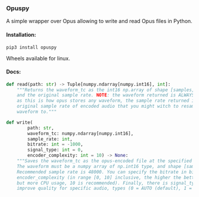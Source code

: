 ### Opuspy

A simple wrapper over Opus allowing to write and read Opus files in Python.

#### Installation:

```pip3 install opuspy```

Wheels available for linux.

#### Docs:

```python
def read(path: str) -> Tuple[numpy.ndarray[numpy.int16], int]:
    """Returns the waveform_tc as the int16 np.array of shape [samples, channels] 
    and the original sample rate. NOTE: the waveform returned is ALWAYS at 48khz
    as this is how opus stores any waveform, the sample rate returned is just the 
    original sample rate of encoded audio that you might witch to resample the returned 
    waveform to."""

def write(
        path: str, 
        waveform_tc: numpy.ndarray[numpy.int16], 
        sample_rate: int, 
        bitrate: int = -1000, 
        signal_type: int = 0, 
        encoder_complexity: int = 10) -> None:
    """Saves the waveform_tc as the opus-encoded file at the specified path. 
    The waveform must be a numpy array of np.int16 type, and shape [samples (time axis), channels]. 
    Recommended sample rate is 48000. You can specify the bitrate in bits/s, as well as
    encoder_complexity (in range [0, 10] inclusive, the higher the better quality at given bitrate, 
    but more CPU usage, 10 is recommended). Finally, there is signal_type option, that can help to
    improve quality for specific audio, types (0 = AUTO (default), 1 = MUSIC, 2 = SPEECH)."""
```